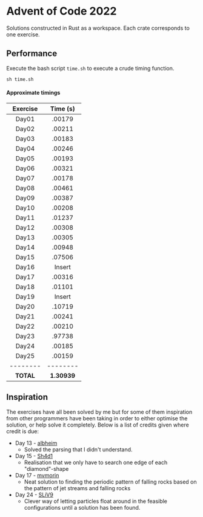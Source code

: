 # Advent of Code 2022

Solutions constructed in Rust as a workspace.
Each crate corresponds to one exercise.

## Performance
Execute the bash script `time.sh` to execute a crude timing function.

```
sh time.sh
```

#### Approximate timings

| Exercise | Time (s) |
|:--------:|:--------:|
| Day01    | .00179   |
| Day02    | .00211   |
| Day03    | .00183   |
| Day04    | .00246   |
| Day05    | .00193   |
| Day06    | .00321   |
| Day07    | .00178   |
| Day08    | .00461   |
| Day09    | .00387   |
| Day10    | .00208   |
| Day11    | .01237   |
| Day12    | .00308   |
| Day13    | .00305   |
| Day14    | .00948   |
| Day15    | .07506   |
| Day16    | Insert   |
| Day17    | .00316   |
| Day18    | .01101   |
| Day19    | Insert   |
| Day20    | .10719   |
| Day21    | .00241   |
| Day22    | .00210   |
| Day23    | .97738   |
| Day24    | .00185   |
| Day25    | .00159   |
| -------- | -------- |
| **TOTAL** | **1.30939** |


## Inspiration
The exercises have all been solved by me but for some of them inspiration from other programmers have been taking in order to either optimise the solution, or help solve it completely.
Below is a list of credits given where credit is due:

* Day 13 - [albheim](https://github.com/albheim)
    - Solved the parsing that I didn't understand.
* Day 15 - [Sh4d1](https://github.com/Sh4d1)
    - Realisation that we only have to search one edge of each "diamond"-shape 
* Day 17 - [mvmorin](https://github.com/mvmorin)
    - Neat solution to finding the periodic pattern of falling rocks based on the pattern of jet streams and falling rocks
* Day 24 - [SLiV9](https://github.com/SLiV9)
    - Clever way of letting particles float around in the feasible configurations until a solution has been found.
